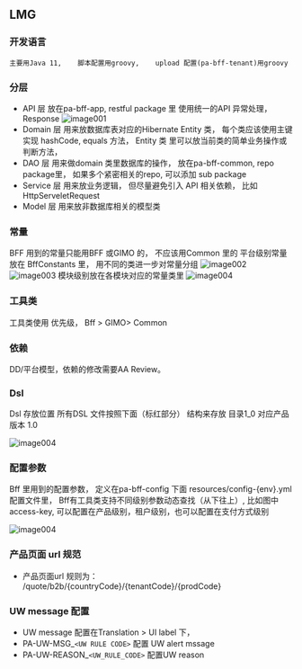 ## LMG
###  开发语言
    主要用Java 11,    脚本配置用groovy,    upload 配置(pa-bff-tenant)用groovy

### 分层 
* API 层
放在pa-bff-app,  restful package 里
使用统一的API 异常处理，  Response
![image001](/images/image001.png)
* Domain 层
用来放数据库表对应的Hibernate Entity 类， 每个类应该使用主键实现 hashCode, equals 方法，   Entity 类 里可以放当前类的简单业务操作或判断方法，
* DAO   层
用来做domain  类里数据库的操作， 放在pa-bff-common,  repo   package里， 如果多个紧密相关的repo,  可以添加 sub package
* Service 层
用来放业务逻辑， 但尽量避免引入 API 相关依赖， 比如HttpServeletRequest
* Model 层
用来放非数据库相关的模型类
 
### 常量
BFF 用到的常量只能用BFF 或GIMO 的， 不应该用Common 里的
平台级别常量放在 BffConstants 里， 用不同的类进一步对常量分组
 ![image002](/images/image002.png)
 ![image003](/images/image003.png)
模块级别放在各模块对应的常量类里
 ![image004](/images/image004.png)
 
### 工具类
工具类使用 优先级，   Bff > GIMO>  Common

### 依赖
DD/平台模型，依赖的修改需要AA  Review。
 
### Dsl
Dsl 存放位置
所有DSL 文件按照下面（标红部分） 结构来存放
目录1_0 对应产品版本 1.0
 
 ![image004](/images/image005.png)
### 配置参数
Bff 里用到的配置参数， 定义在pa-bff-config 下面 resources/config-{env}.yml 配置文件里，
Bff有工具类支持不同级别参数动态查找（从下往上）,  比如图中 access-key,   可以配置在产品级别，租户级别，也可以配置在支付方式级别
 
 ![image004](/images/image006.png)
 
### 产品页面 url  规范  
* 产品页面url 规则为：   /quote/b2b/{countryCode}/{tenantCode}/{prodCode}

### UW message 配置
* UW message 配置在Translation > UI label 下，
* PA-UW-MSG_`<UW RULE CODE>`   配置 UW alert mssage
* PA-UW-REASON_`<UW_RULE_CODE>`  配置UW reason